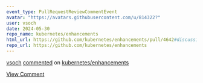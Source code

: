 ```yaml
---
event_type: PullRequestReviewCommentEvent
avatar: "https://avatars.githubusercontent.com/u/814322?"
user: vsoch
date: 2024-05-30
repo_name: kubernetes/enhancements
html_url: https://github.com/kubernetes/enhancements/pull/4642#discussion_r1621449223
repo_url: https://github.com/kubernetes/enhancements
---
```


<a href='https://github.com/vsoch' target='_blank'>vsoch</a> <a href='https://github.com/kubernetes/enhancements/pull/4642#discussion_r1621449223' target='_blank'>commented</a> on <a href='https://github.com/kubernetes/enhancements' target='_blank'>kubernetes/enhancements</a>

<a href='https://github.com/kubernetes/enhancements/pull/4642#discussion_r1621449223' target='_blank'>View Comment</a>
